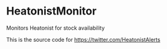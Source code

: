 # HeatonistMonitor
Monitors Heatonist for stock availability

This is the source code for https://twitter.com/HeatonistAlerts
